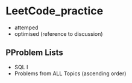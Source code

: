 # LeetCode_practice
* attemped
* optimised (reference to discussion)

## PProblem Lists
* SQL I
* Problems from ALL Topics (ascending order)
